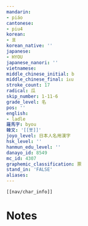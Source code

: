 ```yaml
---
mandarin:
- piáo
cantonese:
- piu4
korean:
- 표
korean_native: ''
japanese:
- HYOU
japanese_nanori: ''
vietnamese:
middle_chinese_initial: b
middle_chinese_final: iᴇu
stroke_count: 17
radical: 瓜
skip_number: 1-11-6
grade_level: 名
pos: ''
english:
- ladle
羅馬字: byou
韓文: '[[뵷]]'
joyo_level: 日本人名用漢字
hsk_level: ''
hanmun_edu_level: ''
danayo_id: 8549
mc_id: 4307
graphemic_classification: 票
stand_in: 'FALSE'
aliases:
---
```

```meta-bind-embed
[[nav/char_info]]
```

# Notes
